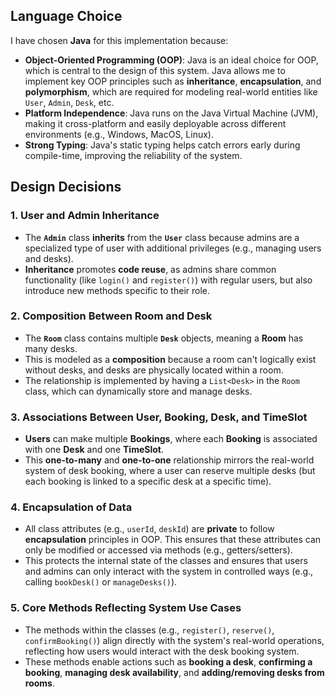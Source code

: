 ## Language Choice

I have chosen **Java** for this implementation because:
- **Object-Oriented Programming (OOP)**: Java is an ideal choice for OOP, which is central to the design of this system. Java allows me to implement key OOP principles such as **inheritance**, **encapsulation**, and **polymorphism**, which are required for modeling real-world entities like `User`, `Admin`, `Desk`, etc.
- **Platform Independence**: Java runs on the Java Virtual Machine (JVM), making it cross-platform and easily deployable across different environments (e.g., Windows, MacOS, Linux).
- **Strong Typing**: Java's static typing helps catch errors early during compile-time, improving the reliability of the system.

## Design Decisions

### **1. User and Admin Inheritance**
- The **`Admin`** class **inherits** from the **`User`** class because admins are a specialized type of user with additional privileges (e.g., managing users and desks).
- **Inheritance** promotes **code reuse**, as admins share common functionality (like `login()` and `register()`) with regular users, but also introduce new methods specific to their role.

### **2. Composition Between Room and Desk**
- The **`Room`** class contains multiple **`Desk`** objects, meaning a **Room** has many desks.
- This is modeled as a **composition** because a room can't logically exist without desks, and desks are physically located within a room.
- The relationship is implemented by having a `List<Desk>` in the `Room` class, which can dynamically store and manage desks.

### **3. Associations Between User, Booking, Desk, and TimeSlot**
- **Users** can make multiple **Bookings**, where each **Booking** is associated with one **Desk** and one **TimeSlot**.
- This **one-to-many** and **one-to-one** relationship mirrors the real-world system of desk booking, where a user can reserve multiple desks (but each booking is linked to a specific desk at a specific time).

### **4. Encapsulation of Data**
- All class attributes (e.g., `userId`, `deskId`) are **private** to follow **encapsulation** principles in OOP. This ensures that these attributes can only be modified or accessed via methods (e.g., getters/setters).
- This protects the internal state of the classes and ensures that users and admins can only interact with the system in controlled ways (e.g., calling `bookDesk()` or `manageDesks()`).

### **5. Core Methods Reflecting System Use Cases**
- The methods within the classes (e.g., `register()`, `reserve()`, `confirmBooking()`) align directly with the system's real-world operations, reflecting how users would interact with the desk booking system.
- These methods enable actions such as **booking a desk**, **confirming a booking**, **managing desk availability**, and **adding/removing desks from rooms**.
